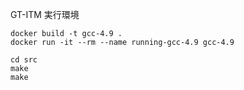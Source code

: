 GT-ITM 実行環境
```
docker build -t gcc-4.9 .
docker run -it --rm --name running-gcc-4.9 gcc-4.9
```

```
cd src
make
make
```
